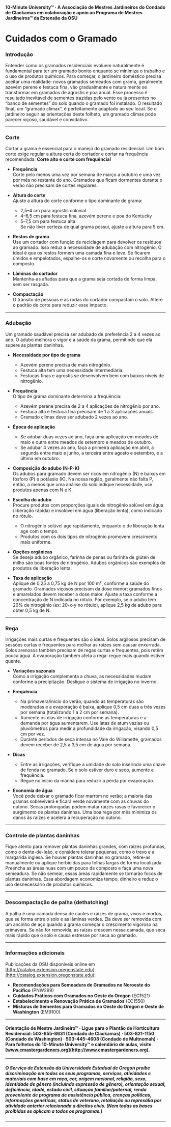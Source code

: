 #### 10-Minute University™ · A Associação de Mestres Jardineiros do Condado de Clackamas em colaboração e apoio ao Programa de Mestres Jardineiros™ da Extensão da OSU

# Cuidados com o Gramado

### Introdução

Entender como os gramados residenciais evoluem naturalmente é fundamental para ter um gramado bonito enquanto se minimiza o trabalho e o uso de produtos químicos. Para começar, o jardineiro doméstico precisa aceitar uma realidade: novos gramados semeados com grama, geralmente azevém perene e festuca fina, vão gradualmente e naturalmente se transformar em gramados de agrostis e poa anual. Esse processo é resultado inevitável de sementes trazidas pelo vento ou já presentes no “banco de sementes” do solo quando o gramado foi instalado. O resultado final, um “gramado clímax”, é perfeitamente adaptado ao seu local. Se o jardineiro seguir as orientações deste folheto, um gramado clímax pode parecer viçoso, saudável e convidativo.

---

### Corte

Cortar a grama é essencial para o manejo do gramado residencial. Um bom corte exige regular a altura certa do cortador e cortar na frequência recomendada: **Corte alto e corte com frequência!**

- **Frequência**  
  Corte pelo menos uma vez por semana de março a outubro e uma vez por mês no restante do ano. Gramados que ficam dormentes durante o verão não precisam de cortes regulares.

- **Altura do corte**  
  Ajuste a altura do corte conforme o tipo dominante de grama:  
  - 2,5–4 cm para agrostis colonial  
  - 4–6,5 cm para festuca fina, azevém perene e poa do Kentucky  
  - 5–7,5 cm para festuca alta  
  Se não tiver certeza de qual grama possui, ajuste a altura para 5 cm.

- **Restos de grama**  
  Use um cortador com função de reciclagem para devolver os resíduos ao gramado. Isso reduz a necessidade de adubação com nitrogênio. O ideal é que os restos formem uma camada fina e leve. Se ficarem úmidos e empelotados, espalhe-os e corte novamente ou recolha para o composto.

- **Lâminas do cortador**  
  Mantenha-as afiadas para que a grama seja cortada de forma limpa, sem ser rasgada.

- **Compactação**  
  O trânsito de pessoas e as rodas do cortador compactam o solo. Altere o padrão de corte para reduzir esse impacto.

---

### Adubação

Um gramado saudável precisa ser adubado de preferência 2 a 4 vezes ao ano. O adubo melhora o vigor e a saúde da grama, permitindo que ela supere as plantas daninhas.

- **Necessidade por tipo de grama**  
  - Azevém perene precisa de mais nitrogênio.  
  - Festuca alta tem uma necessidade intermediária.  
  - Festucas finas e agrostis se desenvolvem bem com baixos níveis de nitrogênio.

- **Frequência**  
  O tipo de grama dominante determina a frequência:  
  - Azevém perene precisa de 2 a 4 aplicações de nitrogênio por ano.  
  - Festuca alta e festuca fina precisam de 1 a 3 aplicações anuais.  
  - Gramado clímax deve ser adubado 2 vezes ao ano.

- **Época de aplicação**  
  - Se adubar duas vezes ao ano, faça uma aplicação em meados de maio e outra entre meados de setembro e meados de outubro.  
  - Se adubar 4 vezes ao ano, faça a primeira aplicação em abril, a segunda entre maio e junho, a terceira entre agosto e setembro, e a última em outubro.

- **Composição do adubo (N-P-K)**  
  Os adubos para gramado devem ser ricos em nitrogênio (N) e baixos em fósforo (P) e potássio (K). Na nossa região, geralmente não falta P, então, a menos que uma análise do solo indique necessidade, use produtos apenas com N e K.

- **Escolha do adubo**  
  Procure produtos com proporções iguais de nitrogênio solúvel em água (liberação rápida) e insolúvel em água (liberação lenta), como indicado no rótulo.  
  - O nitrogênio solúvel age rapidamente, enquanto o de liberação lenta age com o tempo.  
  - Produtos com os dois tipos de nitrogênio promovem crescimento mais uniforme.

- **Opções orgânicas**  
  Se deseja adubo orgânico, farinha de penas ou farinha de glúten de milho são boas fontes de nitrogênio. Adubos orgânicos são exemplos de produtos de liberação lenta.

- **Taxa de aplicação**  
  Aplique de 0,25 a 0,75 kg de N por 100 m², conforme a saúde do gramado. Gramados viçosos precisam da dose menor; gramados finos e amarelados devem receber a dose maior. Ajuste a taxa conforme a concentração de N indicada no rótulo. Por exemplo, se o adubo tem 20% de nitrogênio (ex: 20-x-y no rótulo), aplique 2,5 kg de adubo para obter 0,5 kg de N.

---

### Rega

Irrigações mais curtas e frequentes são o ideal. Solos argilosos precisam de sessões curtas e frequentes para molhar as raízes sem causar enxurrada. Solos arenosos também precisam de regas curtas e frequentes, pois retêm pouca água. A evaporação também afeta a rega: regue mais quando estiver quente.

- **Variações sazonais**  
  Como a irrigação complementa a chuva, as necessidades mudam conforme a precipitação. Desligue o sistema de irrigação no inverno.

- **Frequência**  
  - Na primavera/início do verão, quando as temperaturas são moderadas e a evaporação é baixa, aplique 0,5 cm duas a três vezes por semana (totalizando 1 a 2 cm por semana).  
  - Aumente os dias de irrigação conforme as temperaturas e a demanda por água aumentarem. Use latas de atum vazias ou pluviômetros para medir a profundidade da irrigação, visando 0,5 cm por vez.  
  - Durante períodos de seca intensa no Vale do Willamette, gramados devem receber de 2,5 a 3,5 cm de água por semana.

- **Dicas**  
  - Entre as irrigações, verifique a umidade do solo inserindo uma chave de fenda no gramado. Se o solo estiver duro e seco, aumente a frequência.  
  - Regue no início da manhã para reduzir a perda por evaporação.

- **Economia de água**  
  Você pode deixar o gramado ficar marrom no verão; a maioria das gramas sobreviverá e ficará verde novamente com as chuvas do outono. Secas prolongadas podem matar raízes rasas e favorecer o surgimento de plantas daninhas. Uma boa rega por mês minimiza os danos às raízes e acelera a recuperação no outono.

---

### Controle de plantas daninhas

Fique atento para remover plantas daninhas grandes, com raízes profundas, como o dente-de-leão, e considere tolerar pequenas, como o trevo e a margarida inglesa. Se houver plantas daninhas no gramado, retire-as manualmente ou aplique herbicidas para folhas largas de forma localizada. Preencha as áreas nuas com um pouco de composto e faça uma nova semeadura. Se não semear, essas áreas rapidamente se tornarão focos de plantas daninhas. Essa abordagem economiza tempo, dinheiro e reduz o uso desnecessário de produtos químicos.

---

### Descompactação de palha (dethatching)

A palha é uma camada densa de caules e raízes de grama, vivos e mortos, que se forma entre o solo e as lâminas verdes. Ela deve ser removida com um ancinho de aço quando a grama começar o crescimento vigoroso na primavera. Se não for removida, as raízes crescem nessa camada, que seca mais rápido que o solo e causa estresse por seca ao gramado.

---

### Informações adicionais

Publicações da OSU disponíveis online em [http://catalog.extension.oregonstate.edu](http://catalog.extension.oregonstate.edu):

- **Recomendações para Semeadura de Gramados no Noroeste do Pacífico** (PNW299)  
- **Cuidados Práticos com Gramados no Oeste do Oregon** (EC1521)  
- **Estabelecimento e Renovação Prática de Gramados** (EC1550)  
- **Misturas de Sementes para Gramados no Oeste do Oregon e Oeste de Washington** (EM9100)

---

#### Orientação de Mestre Jardineiro™ · Ligue para o Plantão de Horticultura Residencial: 503-655-8631 (Condado de Clackamas) · 503-821-1150 (Condado de Washington) · 503-445-4608 (Condado de Multnomah) · Para folhetos do 10-Minute University™ e calendário de aulas, visite [www.cmastergardeners.org](http://www.cmastergardeners.org).

---

##### O Serviço de Extensão da Universidade Estadual de Oregon proíbe discriminação em todos os seus programas, serviços, atividades e materiais com base em raça, cor, origem nacional, religião, sexo, identidade de gênero (incluindo expressão de gênero), orientação sexual, deficiência, idade, estado civil, situação familiar/paternal, renda proveniente de programa de assistência pública, crenças políticas, informações genéticas, status de veterano, retaliação ou represália por atividade anterior relacionada a direitos civis. (Nem todas as bases proibidas se aplicam a todos os programas.)
---